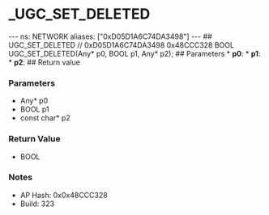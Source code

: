 # _UGC_SET_DELETED

--- ns: NETWORK aliases: ["0xD05D1A6C74DA3498"] --- ## UGC_SET_DELETED  // 0xD05D1A6C74DA3498 0x48CCC328 BOOL UGC_SET_DELETED(Any* p0, BOOL p1, Any* p2);   ## Parameters * **p0**: * **p1**: * **p2**:  ## Return value

### Parameters
* Any* p0
* BOOL p1
* const char* p2

### Return Value
* BOOL

### Notes
* AP Hash: 0x0x48CCC328
* Build: 323

